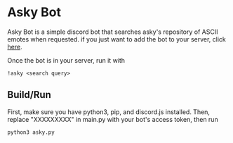 # Asky Bot

Asky Bot is a simple discord bot that searches asky's repository of ASCII emotes when requested. if you just want to add the bot to your server, click [here](https://discordapp.com/api/oauth2/authorize?client_id=595365842875842600&permissions=67584&redirect_uri=https%3A%2F%2Fdiscord.gg&scope=bot).

Once the bot is in your server, run it with 
```
!asky <search query>
```

## Build/Run
First, make sure you have python3, pip, and discord.js installed. Then, replace "XXXXXXXXX" in main.py with your bot's access token, then run 
```
python3 asky.py
```
